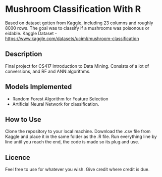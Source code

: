 # Mushroom Classification With R
  Based on dataset gotten from Kaggle, including 23 columns and roughly 8000 rows. The goal was to classify if a mushrooms was poisonous or eidable.
  Kaggle Dataset - https://www.kaggle.com/datasets/uciml/mushroom-classification


## Description
 Final project for CS417 Introduction to Data Mining. Consists of a lot of conversions, and RF and ANN algorithms.
  
## Models Implemented
  - Random Forest Algorithm for Feature Selection
  - Artificial Neural Network for classification.
  
## How to Use
 Clone the repository to your local machine.
 Download the .csv file from Kaggle and place it in the same folder as the .R file.
 Run everything line by line until you reach the end, the code is made so its plug and use.
 
 ## Licence 
  Feel free to use for whatever you wish. Give credit where credit is due.
